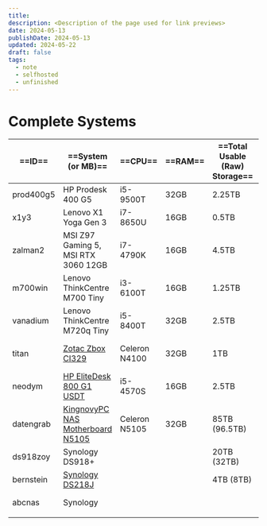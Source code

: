 ```yaml
---
title: 
description: <Description of the page used for link previews>
date: 2024-05-13
publishDate: 2024-05-13
updated: 2024-05-22
draft: false
tags:
  - note
  - selfhosted
  - unfinished
---
```

 
# Complete Systems

| ==ID==    | ==System (or MB)==                                                               | ==CPU==       | ==RAM== | ==Total Usable (Raw) Storage== | ==Usage==       |
| --------- | -------------------------------------------------------------------------------- | ------------- | ------- | ------------------------------ | --------------- |
| prod400g5 | HP Prodesk 400 G5                                                                | i5-9500T      | 32GB    | 2.25TB                         | Backup-PC       |
| x1y3      | Lenovo X1 Yoga Gen 3                                                             | i7-8650U      | 16GB    | 0.5TB                          | Laptop          |
| zalman2   | MSI Z97 Gaming 5, MSI RTX 3060 12GB                                              | i7-4790K      | 16GB    | 4.5TB                          | Gaming-PC       |
| m700win   | Lenovo ThinkCentre M700 Tiny                                                     | i3-6100T      | 16GB    | 1.25TB                         | Home-PC         |
| vanadium  | Lenovo ThinkCentre M720q Tiny                                                    | i5-8400T      | 32GB    | 2.5TB                          | PVE (test)      |
| titan     | [Zotac Zbox CI329](https://www.amazon.de/gp/product/B07H569HM2/)                 | Celeron N4100 | 32GB    | 1TB                            | PVE (always-on) |
| neodym    | [HP EliteDesk 800 G1 USDT](https://www.amazon.de/gp/product/B07F1S9GXS/)         | i5-4570S      | 16GB    | 2.5TB                          | PVE (offsite)   |
| datengrab | [KingnovyPC NAS Motherboard N5105](https://www.amazon.de/gp/product/B0BYVMNMR9/) | Celeron N5105 | 32GB    | 85TB (96.5TB)                  | unraid          |
| ds918zoy  | Synology DS918+                                                                  |               |         | 20TB (32TB)                    | NAS (private)   |
| bernstein | [Synology DS218J](https://www.amazon.de/gp/product/B076S8NSCD/)                  |               |         | 4TB (8TB)                      | NAS (backup)    |
| abcnas    | Synology                                                                         |               |         |                                | NAS (business)  |
|           |                                                                                  |               |         |                                |                 |


##